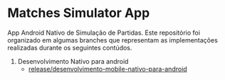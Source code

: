 # Matches Simulator App


App Android Nativo de Simulação de Partidas. Este repositório foi organizado em algumas branches que representam as implementações realizadas durante os seguintes contúdos.

1. Desenvolvimento Nativo para android
   - [release/desenvolvimento-mobile-nativo-para-android](https://github.com/TalesLoran/matches-simulator-app/tree/release/desenvolvimento-mobile-nativo-para-android)
